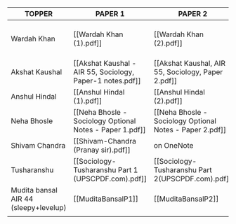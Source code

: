 
| **TOPPER**                            | **PAPER 1**                                               | **PAPER 2**                                              | **Utility**                                               |
| ------------------------------------- | --------------------------------------------------------- | -------------------------------------------------------- | --------------------------------------------------------- |
| Wardah Khan                           | [[Wardah Khan (1).pdf]]                                   | [[Wardah Khan (2).pdf]]                                  | understandable content - high level english good for V.A. |
| Akshat Kaushal                        | [[Akshat Kaushal - AIR 55, Sociology, Paper-1 notes.pdf]] | [[Akshat Kaushal, AIR 55, Sociology, Paper 2.pdf]]       |                                                           |
| Anshul Hindal                         | [[Anshul Hindal (1).pdf]]                                 | [[Anshul Hindal (2).pdf]]                                |                                                           |
| Neha Bhosle                           | [[Neha Bhosle - Sociology Optional Notes - Paper 1.pdf]]  | [[Neha Bhosle - Sociology Optional Notes - Paper 2.pdf]] |                                                           |
| Shivam Chandra                        | [[Shivam-Chandra (Pranay sir).pdf]]                       | on OneNote                                               |                                                           |
| Tusharanshu                           | [[Sociology-Tusharanshu Part 1 (UPSCPDF.com).pdf]]        | [[Sociology-Tusharanshu Part 2(UPSCPDF.com).pdf]]        |                                                           |
| Mudita bansal AIR 44 (sleepy+levelup) | [[MuditaBansalP1]]                                        | [[MuditaBansalP2]]                                       |                                                           |
|                                       |                                                           |                                                          |                                                           |
